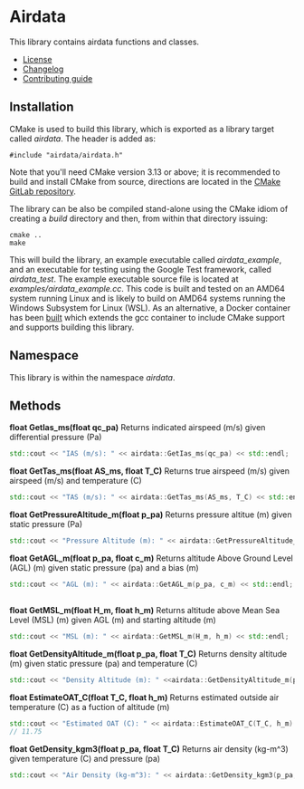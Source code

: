 # Airdata
This library contains airdata functions and classes.
   * [License](LICENSE.md)
   * [Changelog](CHANGELOG.md)
   * [Contributing guide](CONTRIBUTING.md)

## Installation
CMake is used to build this library, which is exported as a library target called *airdata*. The header is added as:

```
#include "airdata/airdata.h"
```

Note that you'll need CMake version 3.13 or above; it is recommended to build and install CMake from source, directions are located in the [CMake GitLab repository](https://github.com/Kitware/CMake).

The library can be also be compiled stand-alone using the CMake idiom of creating a *build* directory and then, from within that directory issuing:

```
cmake ..
make
```

This will build the library, an example executable called *airdata_example*, and an executable for testing using the Google Test framework, called *airdata_test*. The example executable source file is located at *examples/airdata_example.cc*. This code is built and tested on an AMD64 system running Linux and is likely to build on AMD64 systems running the Windows Subsystem for Linux (WSL). As an alternative, a Docker container has been [built](https://hub.docker.com/r/flybrianfly/gcc-cmake) which extends the gcc container to include CMake support and supports building this library.

## Namespace
This library is within the namespace *airdata*.

## Methods

**float GetIas_ms(float qc_pa)** Returns indicated airspeed (m/s) given differential pressure (Pa)
```C++
std::cout << "IAS (m/s): " << airdata::GetIas_ms(qc_pa) << std::endl;  // 28.5457
```

**float GetTas_ms(float AS_ms, float T_C)** Returns true airspeed (m/s) given airspeed (m/s) and temperature (C) 
``` C++
std::cout << "TAS (m/s): " << airdata::GetTas_ms(AS_ms, T_C) << std::endl;  // 30
```

**float GetPressureAltitude_m(float p_pa)** Returns pressure altitue (m) given static pressure (Pa)
``` C++
std::cout << "Pressure Altitude (m): " << airdata::GetPressureAltitude_m(p_pa) << std::endl;  // 0
```

**float GetAGL_m(float p_pa, float c_m)** Returns altitude Above Ground Level (AGL) (m) given static pressure (pa) and a bias (m)
``` C++
std::cout << "AGL (m): " << airdata::GetAGL_m(p_pa, c_m) << std::endl;  // -100
  
```

**float GetMSL_m(float H_m, float h_m)** Returns altitude above Mean Sea Level (MSL) (m) given AGL (m) and starting altitude (m) 
``` C++
std::cout << "MSL (m): " << airdata::GetMSL_m(H_m, h_m) << std::endl;  // 1000
```

**float GetDensityAltitude_m(float p_pa, float T_C)** Returns density altitude (m) given static pressure (pa) and temperature (C) 
``` C++
std::cout << "Density Altitude (m): " <<airdata::GetDensityAltitude_m(p_pa, T_C) << std::endl;  // 0
```

**float EstimateOAT_C(float T_C, float h_m)** Returns estimated outside air temperature (C) as a fuction of altitude (m) 
``` C++
std::cout << "Estimated OAT (C): " << airdata::EstimateOAT_C(T_C, h_m) << std::endl;  
// 11.75
```
 
**float GetDensity_kgm3(float p_pa, float T_C)** Returns air density (kg-m^3) given temperature (C) and pressure (pa) 
``` C++
std::cout << "Air Density (kg-m^3): " << airdata::GetDensity_kgm3(p_pa, T_C) << std::endl;  // 1.225
```
